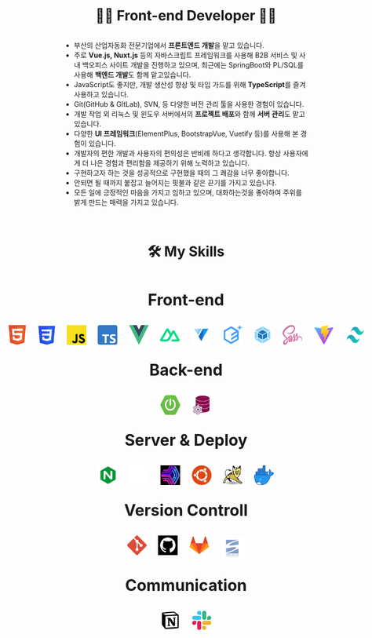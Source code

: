 <br>

<div style="display:flex;justify-content:center">
<h1> 👨‍💻  Front-end Developer 👨‍💻 </h1> 
</div>

- 부산의 산업자동화 전문기업에서 **프론트엔드 개발**을 맡고 있습니다.
- 주로 **Vue.js, Nuxt.js** 등의 자바스크립트 프레임워크를 사용해 B2B 서비스 및 사내 백오피스 사이트 개발을 진행하고 있으며, 최근에는 SpringBoot와 PL/SQL를 사용해 **백엔드 개발**도 함께 맡고있습니다.
- JavaScript도 좋지만, 개발 생산성 향상 및 타입 가드를 위해 **TypeScript**를 즐겨 사용하고 있습니다.
- Git(GitHub & GItLab), SVN, 등 다양한 버전 관리 툴을 사용한 경험이 있습니다.
- 개발 작업 외 리눅스 및 윈도우 서버에서의 **프로젝트 배포**와 함께 **서버 관리**도 맡고 있습니다.
- 다양한 **UI 프레임워크**(ElementPlus, BootstrapVue, Vuetify 등)를 사용해 본 경험이 있습니다.
- 개발자의 편한 개발과 사용자의 편의성은 반비례 하다고 생각합니다. 항상 사용자에게 더 나은 경험과 편리함을 제공하기 위해 노력하고 있습니다.
- 구현하고자 하는 것을 성공적으로 구현했을 때의 그 쾌감을 너무 좋아합니다.
- 안되면 될 때까지 붙잡고 늘어지는 핏불과 같은 끈기를 가지고 있습니다.
- 모든 일에 긍정적인 마음을 가지고 임하고 있으며, 대화하는것을 좋아하여 주위를 밝게 만드는 매력을 가지고 있습니다.

<h1 style="text-align:center;padding-top:2rem;padding-bottom:2rem"> 🛠️ My Skills </h1>

<div style="display:flex;justify-content:center;flex-direction: column;">
<div style="display:flex;justify-content:center;padding-bottom:2rem;font-size:2rem;font-weight:bold">
Front-end
</div>
<div style="display:flex;justify-content:center;">
<img src="./assets/skills/frontend/HTML5.png" style="width:40px;height:40px"/>
&nbsp;&nbsp;&nbsp;&nbsp;&nbsp;&nbsp;
<img src="./assets/skills/frontend/CSS3.png" style="width:40px;height:40px"/>
&nbsp;&nbsp;&nbsp;&nbsp;&nbsp;&nbsp;
<img src="./assets/skills/frontend/JS.png" style="width:40px;height:40px"/>
&nbsp;&nbsp;&nbsp;&nbsp;&nbsp;&nbsp;
<img src="./assets/skills/frontend/TS.png" style="width:40px;height:40px"/>
&nbsp;&nbsp;&nbsp;&nbsp;&nbsp;&nbsp;
<img src="./assets/skills/frontend/VUE.png" style="width:40px;height:40px"/>
&nbsp;&nbsp;&nbsp;&nbsp;&nbsp;&nbsp;
<img src="./assets/skills/frontend/NUXT.png" style="width:40px;height:40px"/>
&nbsp;&nbsp;&nbsp;&nbsp;&nbsp;&nbsp;
<img src="./assets/skills/frontend/Vuetify.png" style="width:40px;height:40px"/>
&nbsp;&nbsp;&nbsp;&nbsp;&nbsp;&nbsp;
<img src="./assets/skills/frontend/ElementPlus.png" style="width:40px;height:40px"/>
&nbsp;&nbsp;&nbsp;&nbsp;&nbsp;&nbsp;
<img src="./assets/skills/frontend/Webpack.png" style="width:40px;height:40px"/>
&nbsp;&nbsp;&nbsp;&nbsp;&nbsp;&nbsp;
<img src="./assets/skills/frontend/Sass.png" style="width:40px;height:40px"/>
&nbsp;&nbsp;&nbsp;&nbsp;&nbsp;&nbsp;
<img src="./assets/skills/frontend/Vite.png" style="width:40px;height:40px"/>
&nbsp;&nbsp;&nbsp;&nbsp;&nbsp;&nbsp;
<img src="./assets/skills/frontend/Tailwind.png" style="width:40px;height:40px"/>
</div>
</div>

<div style="display:flex;justify-content:center;flex-direction: column;padding-top:2rem">
<div style="display:flex;justify-content:center;padding-bottom:2rem;font-size:2rem;font-weight:bold">
Back-end
</div>
<div style="display:flex;justify-content:center;">
<img src="./assets/skills/backend/SpringBoot.png" style="width:40px;height:40px"/>
&nbsp;&nbsp;&nbsp;&nbsp;&nbsp;&nbsp;
<img src="./assets/skills/backend/PLSQL.png" style="width:40px;height:40px"/>
</div>
</div>

<div style="display:flex;justify-content:center;flex-direction: column;padding-top:2rem">
<div style="display:flex;justify-content:center;padding-bottom:2rem;font-size:2rem;font-weight:bold">
Server & Deploy
</div>
<div style="display:flex;justify-content:center;">
<img src="./assets/skills/server&deploy/Nginx.png" style="width:40px;height:40px"/>
&nbsp;&nbsp;&nbsp;&nbsp;&nbsp;&nbsp;
<img src="./assets/skills/server&deploy/Vercel.png" style="width:40px;height:40px"/>
&nbsp;&nbsp;&nbsp;&nbsp;&nbsp;&nbsp;
<img src="./assets/skills/server&deploy/PM2.png" style="width:40px;height:40px"/>
&nbsp;&nbsp;&nbsp;&nbsp;&nbsp;&nbsp;
<img src="./assets/skills/server&deploy/Ubuntu.png" style="width:40px;height:40px"/>
&nbsp;&nbsp;&nbsp;&nbsp;&nbsp;&nbsp;
<img src="./assets/skills/server&deploy/Tomcat.png" style="width:40px;height:40px"/>
&nbsp;&nbsp;&nbsp;&nbsp;&nbsp;&nbsp;
<img src="./assets/skills/server&deploy/Docker.png" style="width:40px;height:40px"/>
</div>
</div>

<div style="display:flex;justify-content:center;flex-direction: column;padding-top:2rem">
<div style="display:flex;justify-content:center;padding-bottom:2rem;font-size:2rem;font-weight:bold">
Version Controll
</div>
<div style="display:flex;justify-content:center;">
<img src="./assets/skills/versionControll/Git.png" style="width:40px;height:40px"/>
&nbsp;&nbsp;&nbsp;&nbsp;&nbsp;&nbsp;
<img src="./assets/skills/versionControll/GitHub.png" style="width:40px;height:40px"/>
&nbsp;&nbsp;&nbsp;&nbsp;&nbsp;&nbsp;
<img src="./assets/skills/versionControll/GitLab.png" style="width:40px;height:40px"/>
&nbsp;&nbsp;&nbsp;&nbsp;&nbsp;&nbsp;
<img src="./assets/skills/versionControll/SVN.png" style="width:50px;height:50px"/>
</div>
</div>

<div style="display:flex;justify-content:center;flex-direction: column;padding-top:2rem">
<div style="display:flex;justify-content:center;padding-bottom:2rem;font-size:2rem;font-weight:bold">
Communication
</div>
<div style="display:flex;justify-content:center;">
<img src="./assets/skills/communication/Notion.png" style="width:40px;height:40px"/>
&nbsp;&nbsp;&nbsp;&nbsp;&nbsp;&nbsp;
<img src="./assets/skills/communication/Slack.png" style="width:40px;height:40px"/>
</div>
</div>
